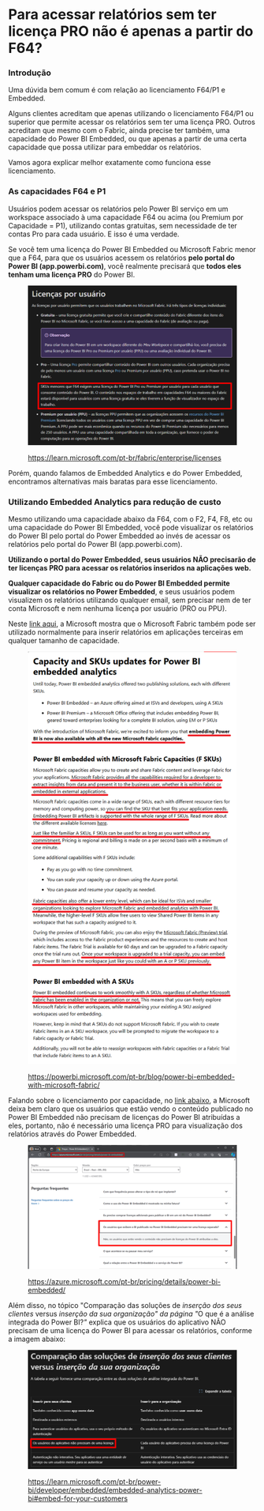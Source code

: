 # Para acessar relatórios sem ter licença PRO não é apenas a partir do F64?

### Introdução

Uma dúvida bem comum é com relação ao licenciamento F64/P1 e Embedded.

Alguns clientes acreditam que apenas utilizando o licenciamento F64/P1 ou superior que permite acessar os relatórios sem ter uma licença PRO. Outros acreditam que mesmo com o Fabric, ainda precise ter também, uma capacidade do Power BI Embedded, ou que apenas a partir de uma certa capacidade que possa utilizar para embeddar os relatórios.

Vamos agora explicar melhor exatamente como funciona esse licenciamento.



### As capacidades F64 e P1

Usuários podem acessar os relatórios pelo Power BI serviço em um workspace associado à uma capacidade F64 ou acima (ou Premium por Capacidade = P1), utilizando contas gratuitas, sem necessidade de ter contas Pro para cada usuário. E isso é uma verdade.

Se você tem uma licença do Power BI Embedded ou Microsoft Fabric menor que a F64, para que os usuários acessem os relatórios **pelo portal do Power BI (app.powerbi.com)**, você realmente precisará que **todos eles tenham uma licença PRO** do Power BI.

<figure><img src="../../.gitbook/assets/image (430).png" alt=""><figcaption><p><a href="https://learn.microsoft.com/pt-br/fabric/enterprise/licenses">https://learn.microsoft.com/pt-br/fabric/enterprise/licenses</a></p></figcaption></figure>

Porém, quando falamos de Embedded Analytics e do Power Embedded, encontramos alternativas mais baratas para esse licenciamento.



### Utilizando Embedded Analytics para redução de custo

Mesmo utilizando uma capacidade abaixo da F64, com o F2, F4, F8, etc ou uma capacidade do Power BI Embedded, você pode visualizar os relatórios do Power BI pelo portal do Power Embedded ao invés de acessar os relatórios pelo portal do Power BI (app.powerbi.com).

**Utilizando o portal do Power Embedded, seus usuários NÃO precisarão de ter licenças PRO para acessar os relatórios inseridos na aplicações web.**

**Qualquer capacidade do Fabric ou do Power BI Embedded permite visualizar os relatórios no Power Embedded**, e seus usuários podem visualizem os relatórios utilizando qualquer email, sem precisar nem de ter conta Microsoft e nem nenhuma licença por usuário (PRO ou PPU).

Neste [link aqui](https://powerbi.microsoft.com/pt-br/blog/power-bi-embedded-with-microsoft-fabric/), a Microsoft mostra que o Microsoft Fabric também pode ser utilizado normalmente para inserir relatórios em aplicações terceiras em qualquer tamanho de capacidade.

<figure><img src="../../.gitbook/assets/image (405).png" alt=""><figcaption><p><a href="https://powerbi.microsoft.com/pt-br/blog/power-bi-embedded-with-microsoft-fabric/">https://powerbi.microsoft.com/pt-br/blog/power-bi-embedded-with-microsoft-fabric/</a></p></figcaption></figure>



Falando sobre o licenciamento por capacidade, no [link abaixo](https://azure.microsoft.com/pt-br/pricing/details/power-bi-embedded/), a Microsoft deixa bem claro que os usuários que estão vendo o conteúdo publicado no Power BI Embedded não precisam de licenças do Power BI atribuídas a eles, portanto, não é necessário uma licença PRO para visualização dos relatórios através do Power Embedded.

<figure><img src="../../.gitbook/assets/image (1) (1) (1) (1).png" alt=""><figcaption><p><a href="https://azure.microsoft.com/pt-br/pricing/details/power-bi-embedded/">https://azure.microsoft.com/pt-br/pricing/details/power-bi-embedded/</a></p></figcaption></figure>



Além disso, no tópico "Comparação das soluções de _inserção dos seus clientes_ versus _inserção da sua organização" da página "_&#x4F; que é a análise integrada do Power BI?_"_ explica que os usuários do aplicativo NÃO precisam de uma licença do Power BI para acessar os relatórios, conforme a imagem abaixo:

<figure><img src="../../.gitbook/assets/image (431).png" alt=""><figcaption><p><a href="https://learn.microsoft.com/pt-br/power-bi/developer/embedded/embedded-analytics-power-bi#embed-for-your-customers">https://learn.microsoft.com/pt-br/power-bi/developer/embedded/embedded-analytics-power-bi#embed-for-your-customers</a></p></figcaption></figure>


